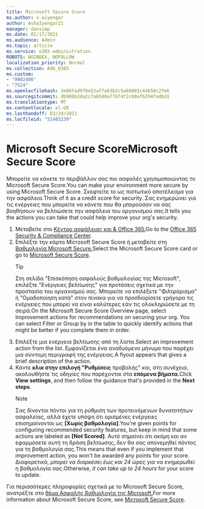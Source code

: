 ```yaml
---
title: Microsoft Secure Score
ms.author: v-aiyengar
author: AshaIyengar21
manager: dansimp
ms.date: 02/17/2021
ms.audience: Admin
ms.topic: article
ms.service: o365-administration
ROBOTS: NOINDEX, NOFOLLOW
localization_priority: Normal
ms.collection: Adm_O365
ms.custom:
- "9002486"
- "7524"
ms.openlocfilehash: 3e66fad970e52af7ab3b2c5a66001c44b50c2fe6
ms.sourcegitcommit: db908b3da2c7a6508a77bf4f2c80afb294fadbd1
ms.translationtype: MT
ms.contentlocale: el-GR
ms.lasthandoff: 03/29/2021
ms.locfileid: "51403239"
---
```

# <a name="microsoft-secure-score"></a><span data-ttu-id="af7b3-102">Microsoft Secure Score</span><span class="sxs-lookup"><span data-stu-id="af7b3-102">Microsoft Secure Score</span></span>

<span data-ttu-id="af7b3-103">Μπορείτε να κάνετε το περιβάλλον σας πιο ασφαλές χρησιμοποιώντας το Microsoft Secure Score.</span><span class="sxs-lookup"><span data-stu-id="af7b3-103">You can make your environment more secure by using Microsoft Secure Score.</span></span> <span data-ttu-id="af7b3-104">Σκεφτείτε το ως πιστωτικό αποτέλεσμα για την ασφάλεια.</span><span class="sxs-lookup"><span data-stu-id="af7b3-104">Think of it as a credit score for security.</span></span> <span data-ttu-id="af7b3-105">Σας ενημερώνει για τις ενέργειες που μπορείτε να κάνετε που θα μπορούσαν να σας βοηθήσουν να βελτιώσετε την ασφάλεια του οργανισμού σας.</span><span class="sxs-lookup"><span data-stu-id="af7b3-105">It tells you the actions you can take that could help improve your org's security.</span></span>

1. <span data-ttu-id="af7b3-106">Μεταβείτε στο [Κέντρο ασφάλειας και & Office 365.](https://go.microsoft.com/fwlink/p/?linkid=2077143)</span><span class="sxs-lookup"><span data-stu-id="af7b3-106">Go to the [Office 365 Security & Compliance Center](https://go.microsoft.com/fwlink/p/?linkid=2077143).</span></span>
1. <span data-ttu-id="af7b3-107">Επιλέξτε την κάρτα Microsoft Secure Score ή μεταβείτε στη [Βαθμολογία Microsoft Secure.](https://go.microsoft.com/fwlink/?linkid=2099589)</span><span class="sxs-lookup"><span data-stu-id="af7b3-107">Select the Microsoft Secure Score card or go to [Microsoft Secure Score](https://go.microsoft.com/fwlink/?linkid=2099589).</span></span>
    > [!TIP]
    >  <span data-ttu-id="af7b3-108">Στη σελίδα "Επισκόπηση ασφαλούς βαθμολογίας της Microsoft", επιλέξτε "Ενέργειες βελτίωσης" για προτάσεις σχετικά με την προστασία του οργανισμού σας. Μπορείτε να επιλέξετε "Φιλτράρισμα" ή "Ομαδοποίηση κατά" στον πίνακα για να προσδιορίσετε γρήγορα τις ενέργειες που μπορεί να είναι καλύτερες εάν τις ολοκληρώσετε με τη σειρά.</span><span class="sxs-lookup"><span data-stu-id="af7b3-108">On the Microsoft Secure Score Overview page, select Improvement actions for recommendations on securing your org. You can select Filter or Group by in the table to quickly identify actions that might be better if you complete them in order.</span></span>
1. <span data-ttu-id="af7b3-109">Επιλέξτε μια ενέργεια βελτίωσης από τη λίστα.</span><span class="sxs-lookup"><span data-stu-id="af7b3-109">Select an improvement action from the list.</span></span> <span data-ttu-id="af7b3-110">Εμφανίζεται ένα αναδυόμενο μήνυμα που παρέχει μια σύντομη περιγραφή της ενέργειας.</span><span class="sxs-lookup"><span data-stu-id="af7b3-110">A flyout appears that gives a brief description of the action.</span></span>
1. <span data-ttu-id="af7b3-111">Κάντε **κλικ στην επιλογή "Ρυθμίσεις** προβολής" και, στη συνέχεια, ακολουθήστε τις οδηγίες που παρέχονται στα **επόμενα βήματα.**</span><span class="sxs-lookup"><span data-stu-id="af7b3-111">Click **View settings**, and then follow the guidance that's provided in the **Next steps**.</span></span>
    > [!NOTE]
    > <span data-ttu-id="af7b3-112">Σας δίνονται πόντοι για τη ρύθμιση των προτεινόμενων δυνατοτήτων ασφαλείας, αλλά έχετε υπόψη ότι ορισμένες ενέργειες επισημαίνονται ως **[Χωρίς βαθμολογία]**.</span><span class="sxs-lookup"><span data-stu-id="af7b3-112">You're given points for configuring recommended security features, but keep in mind that some actions are labeled as **[Not Scored]**.</span></span> <span data-ttu-id="af7b3-113">Αυτό σημαίνει ότι ακόμη και αν εφαρμόσετε αυτή τη δράση βελτίωσης, δεν θα σας απονεμηθεί πόντος για τη βαθμολογία σας.</span><span class="sxs-lookup"><span data-stu-id="af7b3-113">This means that even if you implement that improvement action, you won't be awarded any points for your score.</span></span> <span data-ttu-id="af7b3-114">Διαφορετικά, *μπορεί να διαρκέσει έως και 24 ώρες για* να ενημερωθεί η βαθμολογία σας.</span><span class="sxs-lookup"><span data-stu-id="af7b3-114">Otherwise, *it can take up to 24 hours* for your score to update.</span></span>

<span data-ttu-id="af7b3-115">Για περισσότερες πληροφορίες σχετικά με το Microsoft Secure Score, ανατρέξτε στο [θέμα Ασφαλής βαθμολογία της Microsoft.](https://go.microsoft.com/fwlink/?linkid=2103077)</span><span class="sxs-lookup"><span data-stu-id="af7b3-115">For more information about Microsoft Secure Score, see [Microsoft Secure Score](https://go.microsoft.com/fwlink/?linkid=2103077).</span></span>